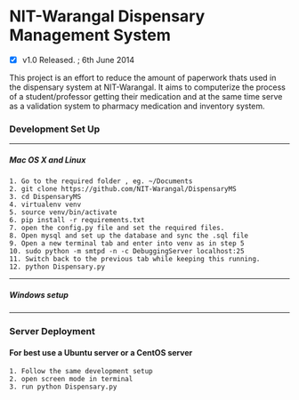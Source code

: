 NIT-Warangal Dispensary Management System
=========================================

- [x] v1.0 Released. ; 6th June 2014

This project is an effort to reduce the amount of paperwork thats used in the dispensary system at NIT-Warangal. It aims to computerize the process of a student/professor getting their medication and at the same time serve as a validation system to pharmacy medication and inventory system.

### Development Set Up
-----------------------
##### Mac OS X and Linux

```
1. Go to the required folder , eg. ~/Documents
2. git clone https://github.com/NIT-Warangal/DispensaryMS
3. cd DispensaryMS
4. virtualenv venv
5. source venv/bin/activate
6. pip install -r requirements.txt
7. open the config.py file and set the required files.
8. Open mysql and set up the database and sync the .sql file
9. Open a new terminal tab and enter into venv as in step 5
10. sudo python -m smtpd -n -c DebuggingServer localhost:25
11. Switch back to the previous tab while keeping this running.
12. python Dispensary.py
```
-----------------------
##### Windows setup

-----------------------

### Server Deployment
#### For best use a Ubuntu server or a CentOS server
```
1. Follow the same development setup
2. open screen mode in terminal
3. run python Dispensary.py
```

